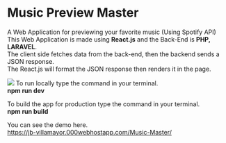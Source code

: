 # Music Preview Master
A Web Application for previewing your favorite music (Using Spotify API)<br>
This Web Application is made using <b>React.js</b> and the Back-End is <b>PHP, LARAVEL</b>.<br>
The client side fetches data from the back-end, then the backend sends a JSON response.<br>
The React.js will format the JSON response then renders it in the page.

<img height="auto" width="auto" src="https://repository-images.githubusercontent.com/209236893/ccce1500-dae3-11e9-9ba1-e5e1a932ee7d"/>
To run locally type the command in your terminal.<br>
<b>npm run dev</b>

To build the app for production type the command in your terminal.<br>
<b>npm run build</b>

You can see the demo here.<br>
https://jb-villamayor.000webhostapp.com/Music-Master/
